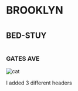 #  <H1> BROOKLYN 
#  <H2> BED-STUY 
#  <H3> GATES AVE 


![cat](https://octodex.github.com/images/yaktocat.png)

















I added 3 different headers 
